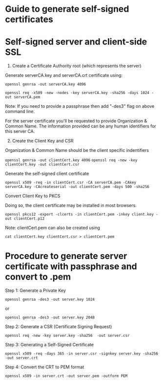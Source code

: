 # Guide to generate self-signed certificates

# Self-signed server and client-side SSL

1) Create a Certificate Authority root (which represents the server)

Generate serverCA.key and serverCA.crt certificate using:

```openssl genrsa -out serverCA.key 4096```

```openssl req -x509 -new -nodes -key serverCA.key -sha256 -days 1024 -out serverCA.pem```

Note: If you need to provide a passphrase then add "-des3" flag on above command line. 

For the server certificate you'll be requested to provide Organization & Common Name. The information provided can be any human identifiers for this server CA.

2) Create the Client Key and CSR

Organization & Common Name should be the client specific indentifiers 

```openssl genrsa -out clientCert.key 4096```
```openssl req -new -key clientCert.key -out clientCert.csr```

Generate the self-signed client certificate

```openssl x509 -req -in clientCert.csr -CA serverCA.pem -CAkey serverCA.key -CAcreateserial -out clientCert.pem -days 500 -sha256```

Convert Client Key to PKCS

Doing so, the client certificate may be installed in most browsers.

```openssl pkcs12 -export -clcerts -in clientCert.pem -inkey client.key -out clientCert.p12```

Note: clientCert.pem can also be created using
     
```cat clientCert.key clientCert.csr > clientCert.pem```

# Procedure to generate server certificate with passphrase and convert to .pem

Step 1: Generate a Private Key 

```openssl genrsa -des3 -out server.key 1024```

or

```openssl genrsa -des3 -out server.key 2048```

Step 2: Generate a CSR (Certificate Signing Request) 

```openssl req -new -key server.key -sha256  -out server.csr```

Step 3: Generating a Self-Signed Certificate 

```openssl x509 -req -days 365 -in server.csr -signkey server.key -sha256 -out server.crt```

Step 4: Convert the CRT to PEM format

```openssl x509 -in server.crt -out server.pem -outform PEM```
